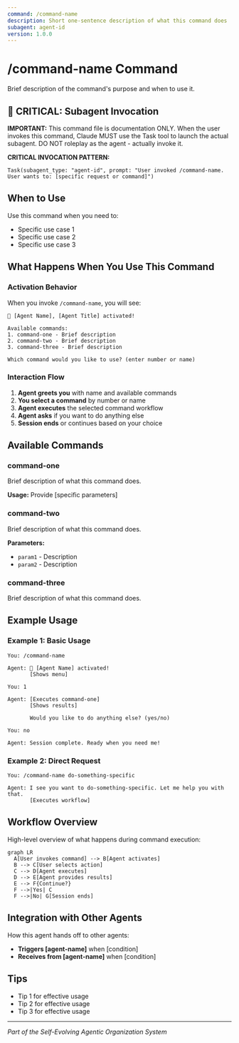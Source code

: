 ```yaml
---
command: /command-name
description: Short one-sentence description of what this command does
subagent: agent-id
version: 1.0.0
---
```


# /command-name Command

Brief description of the command's purpose and when to use it.

## 🎯 CRITICAL: Subagent Invocation

**IMPORTANT:** This command file is documentation ONLY. When the user invokes this command, Claude MUST use the Task tool to launch the actual subagent. DO NOT roleplay as the agent - actually invoke it.

**CRITICAL INVOCATION PATTERN:**
```
Task(subagent_type: "agent-id", prompt: "User invoked /command-name. User wants to: [specific request or command]")
```

## When to Use

Use this command when you need to:
- Specific use case 1
- Specific use case 2
- Specific use case 3

## What Happens When You Use This Command

### Activation Behavior

When you invoke `/command-name`, you will see:

```
🎯 [Agent Name], [Agent Title] activated!

Available commands:
1. command-one - Brief description
2. command-two - Brief description
3. command-three - Brief description

Which command would you like to use? (enter number or name)
```

### Interaction Flow

1. **Agent greets you** with name and available commands
2. **You select a command** by number or name
3. **Agent executes** the selected command workflow
4. **Agent asks** if you want to do anything else
5. **Session ends** or continues based on your choice

## Available Commands

### command-one
Brief description of what this command does.

**Usage:** Provide [specific parameters]

### command-two
Brief description of what this command does.

**Parameters:**
- `param1` - Description
- `param2` - Description

### command-three
Brief description of what this command does.

## Example Usage

### Example 1: Basic Usage

```
You: /command-name

Agent: 🎯 [Agent Name] activated!
       [Shows menu]

You: 1

Agent: [Executes command-one]
       [Shows results]
       
       Would you like to do anything else? (yes/no)

You: no

Agent: Session complete. Ready when you need me!
```

### Example 2: Direct Request

```
You: /command-name do-something-specific

Agent: I see you want to do-something-specific. Let me help you with that.
       [Executes workflow]
```

## Workflow Overview

High-level overview of what happens during command execution:

```mermaid
graph LR
  A[User invokes command] --> B[Agent activates]
  B --> C[User selects action]
  C --> D[Agent executes]
  D --> E[Agent provides results]
  E --> F{Continue?}
  F -->|Yes| C
  F -->|No| G[Session ends]
```

## Integration with Other Agents

How this agent hands off to other agents:

- **Triggers [agent-name]** when [condition]
- **Receives from [agent-name]** when [condition]

## Tips

- Tip 1 for effective usage
- Tip 2 for effective usage
- Tip 3 for effective usage

---

*Part of the Self-Evolving Agentic Organization System*